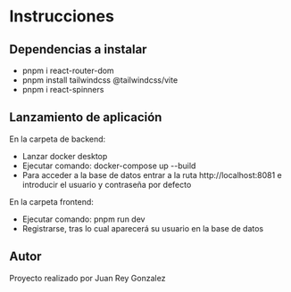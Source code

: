 # Instrucciones

## Dependencias a instalar

- pnpm i react-router-dom
- pnpm install tailwindcss @tailwindcss/vite
- pnpm i react-spinners

## Lanzamiento de aplicación

En la carpeta de backend:
- Lanzar docker desktop
- Ejecutar comando: docker-compose up --build
- Para acceder a la base de datos entrar a la ruta http://localhost:8081 e introducir el usuario y contraseña por defecto

En la carpeta frontend:

- Ejecutar comando: pnpm run dev
- Registrarse, tras lo cual aparecerá su usuario en la base de datos

## Autor

Proyecto realizado por Juan Rey Gonzalez